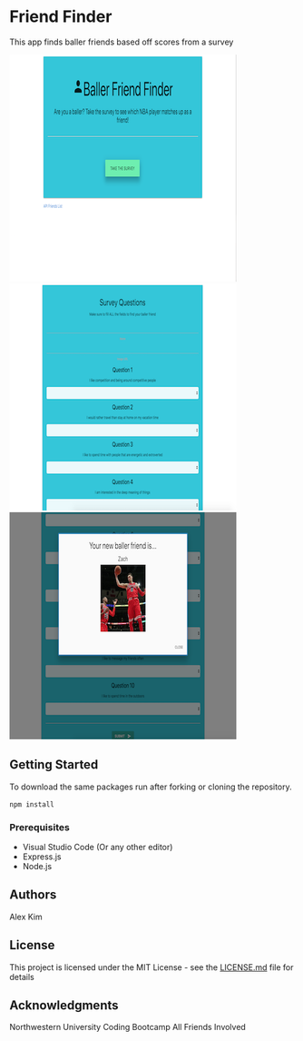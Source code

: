 # Friend Finder

This app finds baller friends based off scores from a survey

![alt text](/app/public/images/homepage.png)
![alt text](/app/public/images/surveypage.png)
![alt text](/app/public/images/ballerfriend.png)


## Getting Started

To download the same packages run after forking or cloning the repository.

```
npm install
```


### Prerequisites

- Visual Studio Code (Or any other editor)
- Express.js
- Node.js


## Authors

Alex Kim

## License

This project is licensed under the MIT License - see the [LICENSE.md](LICENSE.md) file for details

## Acknowledgments

Northwestern University Coding Bootcamp
All Friends Involved
